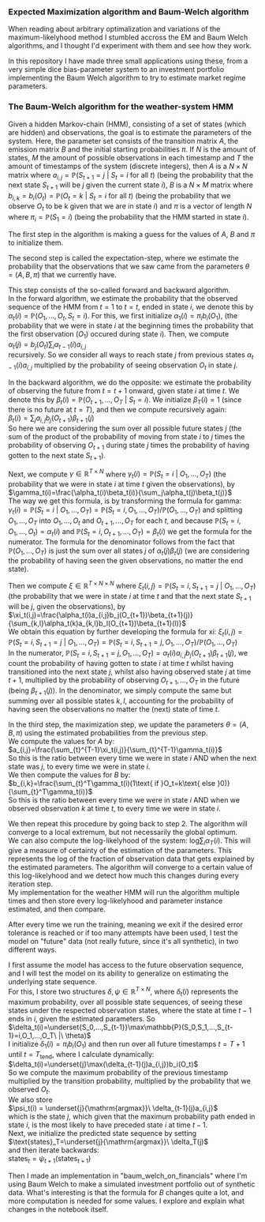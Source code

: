 ### Expected Maximization algorithm and Baum-Welch algorithm

When reading about arbitrary optimalization and variations of the maximum-likelyhood method I stumbled accross the EM and Baum Welch algorithms, and I thought I'd experiment with them and see how they work.

In this repository I have made three small applications using these, from a very simple dice bias-parameter system to an investment portfolio implementing the Baum Welch algorithm to try to estimate market regime parameters.

### The Baum-Welch algorithm for the weather-system HMM

Given a hidden Markov-chain (HMM), consisting of a set of states (which are hidden) and observations, the goal is to estimate the parameters of the system. Here, the parameter set consists of the transition matrix $A$, the emission matrix $B$ and the initial starting probabilities $\pi$. If $N$ is the amount of states, $M$ the amount of possible observations in each timestamp and $T$ the amount of timestamps of the system (discrete integers), then $A$ is a $N\times N$ matrix where $a_{i,j}=\mathbb{P}(S_{t+1}=j\ |\ S_t=i\text{ for all }t)$ (being the probability that the next state $S_{t+1}$ will be $j$ given the current state $i$), $B$ is a $N\times M$ matrix where $b_{i,k}=b_i(O_t)=\mathbb{P}(O_t=k\ |\ S_t=i\text{ for all }t)$ (being the probability that we observe $O_t$ to be k given that we are in state $i$) and $\pi$ is a vector of length $N$ where $\pi_i=\mathbb{P}(S_1=i)$ (being the probability that the HMM started in state $i$).

The first step in the algorithm is making a guess for the values of $A$, $B$ and $\pi$ to initialize them.

The second step is called the expectation-step, where we estimate the probability that the observations that we saw came from the parameters $\theta=(A,B,\pi)$ that we currently have.

This step consists of the so-called forward and backward algorithm.  
In the forward algorithm, we estimate the probability that the observed sequence of the HMM from $t=1$ to $t=t$, ended in state $i$, we denote this by $\alpha_t(i)=\mathbb{P}(O_1,...,O_t,S_t=i)$. For this, we first initialize $\alpha_1(i)=\pi_i b_i(O_1)$, (the probability that we were in state $i$ at the beginning times the probability that the first observation ($O_1$) occured during state $i$). Then, we compute  
$\alpha_t(j)=b_j(O_t)\sum_i\alpha_{t-1}(i)a_{i,j}$  
recursively. So we consider all ways to reach state $j$ from previous states $\alpha_{t-1}(i)a_{i,j}$ multiplied by the probability of seeing observation $O_t$ in state $j$.

In the backward algorithm, we do the opposite: we estimate the probability of observing the future from $t=t+1$ onward, given state $i$ at time $t$. We denote this by $\beta_t(i)=\mathbb{P}(O_{t+1},...,O_T\ |\ S_t=i)$. We initialize $\beta_T(i)=1$ (since there is no future at $t=T$), and then we compute recursively again:  
$\beta_t(i)=\sum_j a_{i,j}b_j(O_{t+1})\beta_{t+1}(j)$  
So here we are considering the sum over all possible future states $j$ (the sum of the product of the probability of moving from state $i$ to $j$ times the probability of observing $O_{t+1}$ during state $j$ times the probability of having gotten to the next state $S_{t+1}$).

Next, we compute $\gamma\in\mathbb{R}^{T\times N}$ where $\gamma_t(i)=\mathbb{P}(S_t=i\ |\ O_1,...,O_T)$ (the probability that we were in state $i$ at time $t$ given the observations), by  
$\gamma_t(i)=\frac{\alpha_t(i)\beta_t(i)}{\sum_j\alpha_t(j)\beta_t(j)}$  
The way we get this formula, is by transforming the formula for gamma: $\gamma_t(i)=\mathbb{P}(S_t=i\ |\ O_1,...,O_T)=\mathbb{P}(S_t=i,O_1,...,O_T)/\mathbb{P}(O_1,...,O_T)$ and splitting $O_1,...,O_T$ into $O_1,...,O_t$ and $O_{t+1},...,O_T$ for each $t$, and because $\mathbb{P}(S_t=i,O_1,...,O_t)=\alpha_t(i)$ and $\mathbb{P}(S_t=i,O_{t+1},...,O_T)=\beta_t(i)$ we get the formula for the numerator. The formula for the denominator follows from the fact that $\mathbb{P}(O_1,...,O_T)$ is just the sum over all states $j$ of $\alpha_t(j)\beta_t(j)$ (we are considering the probability of having seen the given observations, no matter the end state).

Then we compute $\xi\in\mathbb{R}^{T\times N\times N}$ where $\xi_t(i,j)=\mathbb{P}(S_t=i,S_{t+1}=j\ |\ O_1,...,O_T)$ (the probability that we were in state $i$ at time $t$ and that the next state $S_{t+1}$ will be $j$, given the observations), by  
$\xi_t(i,j)=\frac{\alpha_t(i)a_{i,j}b_j(O_{t+1})\beta_{t+1}(j)}{\sum_{k,l}\alpha_t(k)a_{k,l}b_l(O_{t+1})\beta_{t+1}(l)}$  
We obtain this equation by further developing the formula for xi: $\xi_t(i,j)=\mathbb{P}(S_t=i,S_{t+1}=j\ |\ O_1,...,O_T)=\mathbb{P}(S_t=i,S_{t+1}=j,O_1,...,O_T)/\mathbb{P}(O_1,...,O_T)$  
In the numerator, $\mathbb{P}(S_t=i,S_{t+1}=j,O_1,...,O_T)=\alpha_t(i)a_{i,j}b_j(O_{t+1})\beta_{t+1}(j)$, we count the probability of having gotten to state $i$ at time $t$ whilst having transitioned into the next state $j$, whilst also having observed state $j$ at time $t+1$, multiplied by the probability of observing $O_{t+1},...,O_T$ in the future (being $\beta_{t+1}(j)$). In the denominator, we simply compute the same but summing over all possible states $k,l$, accounting for the probability of having seen the observations no matter the (next) state of time $t$.

In the third step, the maximization step, we update the parameters $\theta=(A,B,\pi)$ using the estimated probabilities from the previous step.  
We compute the values for $A$ by:  
$a_{i,j}=\frac{\sum_{t}^{T-1}\xi_t(i,j)}{\sum_{t}^{T-1}\gamma_t(i)}$  
So this is the ratio between every time we were in state $i$ AND when the next state was $j$, to every time we were in state $i$.  
We then compute the values for $B$ by:  
$b_{i,k}=\frac{\sum_{t}^T\gamma_t(i)(1\text{ if }O_t=k\text{ else }0)}{\sum_{t}^T\gamma_t(i)}$  
So this is the ratio between every time we were in state $i$ AND when we observed observation $k$ at time $t$, to every time we were in state $i$.

We then repeat this procedure by going back to step 2. The algorithm will converge to a local extremum, but not necessarily the global optimum.  
We can also compute the log-likelyhood of the system: $\text{log}\sum_i\alpha_T(i)$. This will give a measure of certainty of the estimation of the parameters. This represents the log of the fraction of observation data that gets explained by the estimated parameters. The algorithm will converge to a certain value of this log-likelyhood and we detect how much this changes during every iteration step.  
My implementation for the weather HMM will run the algorithm multiple times and then store every log-likelyhood and parameter instance estimated, and then compare.

After every time we run the training, meaning we exit if the desired error tolerance is reached or if too many attempts have been used, I test the model on "future" data (not really future, since it's all synthetic), in two different ways.

I first assume the model has access to the future observation sequence, and I will test the model on its ability to generalize on estimating the underlying state sequence.  
For this, I store two structures $\delta,\psi\in\mathbb{R}^{T\times N}$, where $\delta_t(i)$ represents the maximum probability, over all possible state sequences, of seeing these states under the respected observation states, where the state at time $t-1$ ends in $i$, given the estimated parameters. So    
$\delta_t(i)=\underset{S_0,...,S_{t-1}}\max\mathbb{P}(S_0,S_1,...,S_{t-1}=i,O_1,...,O_T\ |\ \theta)$  
I initialize $\delta_1(i)=\pi_ib_i(O_1)$ and then run over all future timestamps $t=T+1$ until $t=T_{\text{tend}}$, where I calculate dynamically:  
$\delta_t(i)=\underset{j}\max(\delta_{t-1}(j)a_{i,j})b_i(O_t)$  
So we compute the maximum probability of the previous timestamp multiplied by the transition probability, multiplied by the probability that we observed $O_t$.  
We also store  
$\psi_t(i) = \underset{j}{\mathrm{argmax}}\ \delta_{t-1}(j)a_{i,j}$  
which is the state $j$, which given that the maximum probability path ended in state $i$, is the most likely to have preceded state $i$ at time $t-1$.  
Next, we initialize the predicted state sequence by setting  
$\text{states}_T=\underset{j}{\mathrm{argmax}}\ \delta_T(j)$  
and then iterate backwards:  
$\text{states}_t=\psi_{t+1}(\text{states}_{t+1})$  


Then I made an implementation in "baum_welch_on_financials" where I'm using Baum Welch to make a simulated investment portfolio out of synthetic data. What's interesting is that the formula for $B$ changes quite a lot, and more computation is needed for some values. I explore and explain what changes in the notebook itself.
  
